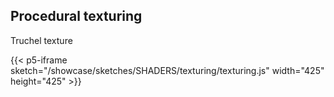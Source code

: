 ## **Procedural texturing**
Truchel texture

{{< p5-iframe sketch="/showcase/sketches/SHADERS/texturing/texturing.js" width="425" height="425" >}}